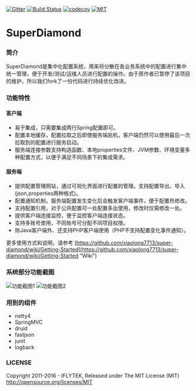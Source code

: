 [![Gitter](https://badges.gitter.im/super-diamond/Lobby.svg)](https://gitter.im/super-diamond/Lobby?utm_source=badge&utm_medium=badge&utm_campaign=pr-badge) [![Build Status](https://travis-ci.org/talywy/super-diamond.svg?branch=master)](https://travis-ci.org/talywy/super-diamond) [![codecov](https://codecov.io/gh/talywy/super-diamond/branch/master/graph/badge.svg)](https://codecov.io/gh/talywy/super-diamond) [![MIT](https://camo.githubusercontent.com/890acbdcb87868b382af9a4b1fac507b9659d9bf/68747470733a2f2f696d672e736869656c64732e696f2f62616467652f6c6963656e73652d4d49542d626c75652e737667)](http://opensource.org/licenses/MIT)

# SuperDiamond

### 简介
SuperDiamond是集中化配置系统，用来将分散在各业务系统中的配置进行集中统一管理，便于开发/测试/运维人员进行配置的操作。由于原作者已暂停了该项目的维护，所以我们fork了一份代码进行持续优化改进。

### 功能特性
#### 客户端
- 易于集成，只需要集成两行Spring配置即可。
- 配置本地缓存，配置拉取之后即使服务端宕机，客户端仍然可以使用最后一次拉取到的配置进行服务启动。
- 服务端连接参数支持构造函数、本地properties文件、JVM参数、环境变量多种配置方式，以便于满足不同场景下的集成需求。

#### 服务端
- 提供配置管理网站，通过可视化界面进行配置的管理。支持配置导出、导入(json,properties两种格式)。
- 配置通知机制，服务端配置发生变化后会触发客户端事件，便于配置热修改。
- 支持配置引用，对于公共配置可一处配置多出使用，修改时仅需修改一处。
- 提供客户端连接监控，便于监控客户端连接状态。
- 支持多账号使用，不同账号可分配不同项目权限。
- 除Java客户端外、还支持PHP客户端使用（PHP不支持配置变化事件通知）。

更多使用方式和说明，请参考 [https://github.com/xiaolong7713/super-diamond/wiki/Getting-Started](https://github.com/xiaolong7713/super-diamond/wiki/Getting-Started "Wiki")

### 系统部分功能截图
![](https://raw.githubusercontent.com/xiake2025/super-diamond/master/image/diamond_1.png "功能截图1")
![](https://raw.githubusercontent.com/xiake2025/super-diamond/master/image/diamond_2.png "功能截图2")

### 用到的组件
- netty4
- SpringMVC
- druid
- fastjson
- junit
- logback

### LICENSE
Copyright 2011-2016 - IFLYTEK, Released under The MIT License (MIT) http://opensource.org/licenses/MIT
